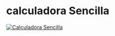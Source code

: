 # calculadora Sencilla

[![Calculadora Sencilla](https://i.ibb.co/hXCzczp/imagen-2021-06-14-133757.png "Calculadora Sencilla")](https://i.ibb.co/hXCzczp/imagen-2021-06-14-133757.png "Calculadora Sencilla")
